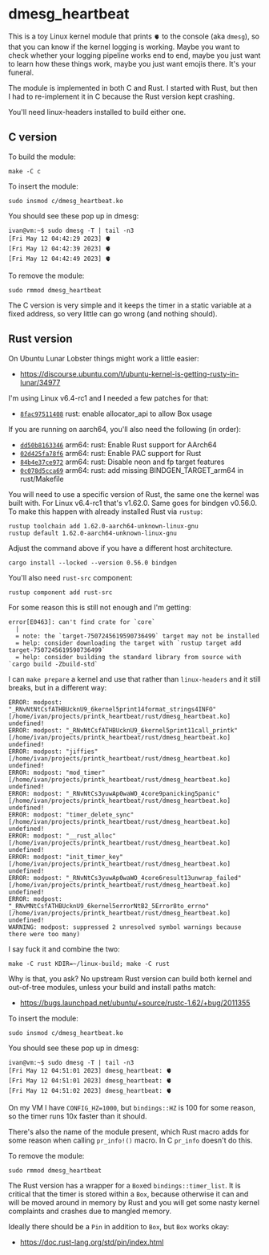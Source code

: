 # dmesg_heartbeat

This is a toy Linux kernel module that prints `🫀` to the console (aka `dmesg`),
so that you can know if the kernel logging is working. Maybe you want to check
whether your logging pipeline works end to end, maybe you just want to learn
how these things work, maybe you just want emojis there. It's your funeral.

The module is implemented in both C and Rust. I started with Rust, but then
I had to re-implement it in C because the Rust version kept crashing.

You'll need linux-headers installed to build either one.

## C version

To build the module:

```
make -C c
```

To insert the module:

```
sudo insmod c/dmesg_heartbeat.ko
```

You should see these pop up in dmesg:

```
ivan@vm:~$ sudo dmesg -T | tail -n3
[Fri May 12 04:42:29 2023] 🫀
[Fri May 12 04:42:39 2023] 🫀
[Fri May 12 04:42:49 2023] 🫀
```

To remove the module:

```
sudo rmmod dmesg_heartbeat
```

The C version is very simple and it keeps the timer in a static variable
at a fixed address, so very little can go wrong (and nothing should).

## Rust version

On Ubuntu Lunar Lobster things might work a little easier:

* https://discourse.ubuntu.com/t/ubuntu-kernel-is-getting-rusty-in-lunar/34977

I'm using Linux v6.4-rc1 and I needed a few patches for that:

* [`8fac97511408`](https://github.com/bobrik/linux/commit/8fac97511408) rust: enable allocator_api to allow Box usage

If you are running on aarch64, you'll also need the following (in order):

* [`dd50b8163346`](https://github.com/bobrik/linux/commit/dd50b8163346) arm64: rust: Enable Rust support for AArch64
* [`02d425fa78f6`](https://github.com/bobrik/linux/commit/02d425fa78f6) arm64: rust: Enable PAC support for Rust
* [`84b4e37ce972`](https://github.com/bobrik/linux/commit/84b4e37ce972) arm64: rust: Disable neon and fp target features
* [`0c078d5cca69`](https://github.com/bobrik/linux/commit/0c078d5cca69) arm64: rust: add missing BINDGEN_TARGET_arm64 in rust/Makefile

You will need to use a specific version of Rust, the same one the kernel was
built with. For Linux v6.4-rc1 that's v1.62.0. Same goes for bindgen v0.56.0.
To make this happen with already installed Rust via `rustup`:

```
rustup toolchain add 1.62.0-aarch64-unknown-linux-gnu
rustup default 1.62.0-aarch64-unknown-linux-gnu
```

Adjust the command above if you have a different host architecture.

```
cargo install --locked --version 0.56.0 bindgen
```

You'll also need `rust-src` component:

```
rustup component add rust-src
```

For some reason this is still not enough and I'm getting:

```
error[E0463]: can't find crate for `core`
  |
  = note: the `target-7507245619590736499` target may not be installed
  = help: consider downloading the target with `rustup target add target-7507245619590736499`
  = help: consider building the standard library from source with `cargo build -Zbuild-std`
```

I can `make prepare` a kernel and use that rather than `linux-headers`
and it still breaks, but in a different way:

```
ERROR: modpost: "_RNvNtNtCsfATHBUcknU9_6kernel5print14format_strings4INFO" [/home/ivan/projects/printk_heartbeat/rust/dmesg_heartbeat.ko] undefined!
ERROR: modpost: "_RNvNtCsfATHBUcknU9_6kernel5print11call_printk" [/home/ivan/projects/printk_heartbeat/rust/dmesg_heartbeat.ko] undefined!
ERROR: modpost: "jiffies" [/home/ivan/projects/printk_heartbeat/rust/dmesg_heartbeat.ko] undefined!
ERROR: modpost: "mod_timer" [/home/ivan/projects/printk_heartbeat/rust/dmesg_heartbeat.ko] undefined!
ERROR: modpost: "_RNvNtCs3yuwAp0waWO_4core9panicking5panic" [/home/ivan/projects/printk_heartbeat/rust/dmesg_heartbeat.ko] undefined!
ERROR: modpost: "timer_delete_sync" [/home/ivan/projects/printk_heartbeat/rust/dmesg_heartbeat.ko] undefined!
ERROR: modpost: "__rust_alloc" [/home/ivan/projects/printk_heartbeat/rust/dmesg_heartbeat.ko] undefined!
ERROR: modpost: "init_timer_key" [/home/ivan/projects/printk_heartbeat/rust/dmesg_heartbeat.ko] undefined!
ERROR: modpost: "_RNvNtCs3yuwAp0waWO_4core6result13unwrap_failed" [/home/ivan/projects/printk_heartbeat/rust/dmesg_heartbeat.ko] undefined!
ERROR: modpost: "_RNvMNtCsfATHBUcknU9_6kernel5errorNtB2_5Error8to_errno" [/home/ivan/projects/printk_heartbeat/rust/dmesg_heartbeat.ko] undefined!
WARNING: modpost: suppressed 2 unresolved symbol warnings because there were too many)
```

I say fuck it and combine the two:

```
make -C rust KDIR=~/linux-build; make -C rust
```

Why is that, you ask? No upstream Rust version can build both kernel
and out-of-tree modules, unless your build and install paths match:

* https://bugs.launchpad.net/ubuntu/+source/rustc-1.62/+bug/2011355

To insert the module:

```
sudo insmod c/dmesg_heartbeat.ko
```

You should see these pop up in dmesg:

```
ivan@vm:~$ sudo dmesg -T | tail -n3
[Fri May 12 04:51:01 2023] dmesg_heartbeat: 🫀
[Fri May 12 04:51:01 2023] dmesg_heartbeat: 🫀
[Fri May 12 04:51:02 2023] dmesg_heartbeat: 🫀
```

On my VM I have `CONFIG_HZ=1000`, but `bindings::HZ` is 100 for some reason,
so the timer runs 10x faster than it should.

There's also the name of the module present, which Rust macro adds for some
reason when calling `pr_info!()` macro. In C `pr_info` doesn't do this.

To remove the module:

```
sudo rmmod dmesg_heartbeat
```

The Rust version has a wrapper for a `Box`ed `bindings::timer_list`.
It is critical that the timer is stored within a `Box`, because otherwise
it can and will be moved around in memory by Rust and you will get
some nasty kernel complaints and crashes due to mangled memory.

Ideally there should be a `Pin` in addition to `Box`, but `Box` works okay:

* https://doc.rust-lang.org/std/pin/index.html
